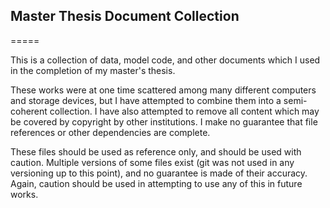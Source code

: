 ## Master Thesis Document Collection
=====

This is a collection of data, model code, and other documents which I used in the completion
of my master's thesis.

These works were at one time scattered among many different computers and storage
devices, but I have attempted to combine them into a semi-coherent collection. I
have also attempted to remove all content which may be covered by copyright by other
institutions. I make no guarantee that file references or other dependencies are complete.

These files should be used as reference only, and should be used with caution. Multiple
versions of some files exist (git was not used in any versioning up to this point),
and no guarantee is made of their accuracy.
Again, caution should be used in attempting to use any of this in future works.
